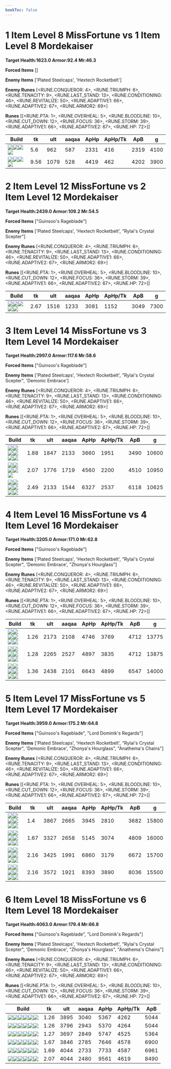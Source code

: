 ```yaml
---
bookToc: false
---
```


# 1 Item Level 8 MissFortune vs 1 Item Level 8 Mordekaiser

**Target Health:1623.0 Armor:92.4 Mr:46.3**


**Forced Items** []


**Enemy Items** ['Plated Steelcaps', 'Hextech Rocketbelt']


**Enemy Runes** [<RUNE.CONQUEROR: 4>, <RUNE.TRIUMPH: 6>, <RUNE.TENACITY: 9>, <RUNE.LAST_STAND: 13>, <RUNE.CONDITIONING: 46>, <RUNE.REVITALIZE: 50>, <RUNE.ADAPTIVE1: 66>, <RUNE.ADAPTIVE2: 67>, <RUNE.ARMOR2: 69>]


**Runes** [[<RUNE.PTA: 1>, <RUNE.OVERHEAL: 5>, <RUNE.BLOODLINE: 10>, <RUNE.CUT_DOWN: 12>, <RUNE.FOCUS: 36>, <RUNE.STORM: 39>, <RUNE.ADAPTIVE1: 66>, <RUNE.ADAPTIVE2: 67>, <RUNE.HP: 72>]]




Build | tk | ult | aaqaa |ApHp | ApHp/Tk | ApB | g
-|-|-|-|-|-|-|-
![](/item/6672.png)![](/item/1001.png)![](/item/1055.png)![](/item/1036.png)|5.6|962|587|2331|416|2319|4100
![](/item/3156.png)![](/item/1001.png)![](/item/1055.png)![](/item/1036.png)|9.56|1079|528|4419|462|4202|3900




























































# 2 Item Level 12 MissFortune vs 2 Item Level 12 Mordekaiser

**Target Health:2439.0 Armor:109.2 Mr:54.5**


**Forced Items** ["Guinsoo's Rageblade"]


**Enemy Items** ['Plated Steelcaps', 'Hextech Rocketbelt', "Rylai's Crystal Scepter"]


**Enemy Runes** [<RUNE.CONQUEROR: 4>, <RUNE.TRIUMPH: 6>, <RUNE.TENACITY: 9>, <RUNE.LAST_STAND: 13>, <RUNE.CONDITIONING: 46>, <RUNE.REVITALIZE: 50>, <RUNE.ADAPTIVE1: 66>, <RUNE.ADAPTIVE2: 67>, <RUNE.ARMOR2: 69>]


**Runes** [[<RUNE.PTA: 1>, <RUNE.OVERHEAL: 5>, <RUNE.BLOODLINE: 10>, <RUNE.CUT_DOWN: 12>, <RUNE.FOCUS: 36>, <RUNE.STORM: 39>, <RUNE.ADAPTIVE1: 66>, <RUNE.ADAPTIVE2: 67>, <RUNE.HP: 72>]]




Build | tk | ult | aaqaa |ApHp | ApHp/Tk | ApB | g
-|-|-|-|-|-|-|-
![](/item/6672.png)![](/item/3124.png)![](/item/1001.png)![](/item/1055.png)![](/item/1036.png)|2.67|1516|1233|3081|1152|3049|7300




























































# 3 Item Level 14 MissFortune vs 3 Item Level 14 Mordekaiser

**Target Health:2997.0 Armor:117.6 Mr:58.6**


**Forced Items** ["Guinsoo's Rageblade"]


**Enemy Items** ['Plated Steelcaps', 'Hextech Rocketbelt', "Rylai's Crystal Scepter", 'Demonic Embrace']


**Enemy Runes** [<RUNE.CONQUEROR: 4>, <RUNE.TRIUMPH: 6>, <RUNE.TENACITY: 9>, <RUNE.LAST_STAND: 13>, <RUNE.CONDITIONING: 46>, <RUNE.REVITALIZE: 50>, <RUNE.ADAPTIVE1: 66>, <RUNE.ADAPTIVE2: 67>, <RUNE.ARMOR2: 69>]


**Runes** [[<RUNE.PTA: 1>, <RUNE.OVERHEAL: 5>, <RUNE.BLOODLINE: 10>, <RUNE.CUT_DOWN: 12>, <RUNE.FOCUS: 36>, <RUNE.STORM: 39>, <RUNE.ADAPTIVE1: 66>, <RUNE.ADAPTIVE2: 67>, <RUNE.HP: 72>]]




Build | tk | ult | aaqaa |ApHp | ApHp/Tk | ApB | g
-|-|-|-|-|-|-|-
![](/item/6672.png)![](/item/3124.png)![](/item/3153.png)![](/item/1001.png)![](/item/1055.png)![](/item/1036.png)|1.88|1847|2133|3660|1951|3490|10600
![](/item/6672.png)![](/item/3124.png)![](/item/3091.png)![](/item/1055.png)![](/item/3006.png)|2.07|1776|1719|4560|2200|4510|10950
![](/item/6672.png)![](/item/3124.png)![](/item/3156.png)![](/item/1001.png)![](/item/1055.png)![](/item/1037.png)|2.49|2133|1544|6327|2537|6118|10625




























































# 4 Item Level 16 MissFortune vs 4 Item Level 16 Mordekaiser

**Target Health:3205.0 Armor:171.0 Mr:62.8**


**Forced Items** ["Guinsoo's Rageblade"]


**Enemy Items** ['Plated Steelcaps', 'Hextech Rocketbelt', "Rylai's Crystal Scepter", 'Demonic Embrace', "Zhonya's Hourglass"]


**Enemy Runes** [<RUNE.CONQUEROR: 4>, <RUNE.TRIUMPH: 6>, <RUNE.TENACITY: 9>, <RUNE.LAST_STAND: 13>, <RUNE.CONDITIONING: 46>, <RUNE.REVITALIZE: 50>, <RUNE.ADAPTIVE1: 66>, <RUNE.ADAPTIVE2: 67>, <RUNE.ARMOR2: 69>]


**Runes** [[<RUNE.PTA: 1>, <RUNE.OVERHEAL: 5>, <RUNE.BLOODLINE: 10>, <RUNE.CUT_DOWN: 12>, <RUNE.FOCUS: 36>, <RUNE.STORM: 39>, <RUNE.ADAPTIVE1: 66>, <RUNE.ADAPTIVE2: 67>, <RUNE.HP: 72>]]




Build | tk | ult | aaqaa |ApHp | ApHp/Tk | ApB | g
-|-|-|-|-|-|-|-
![](/item/6672.png)![](/item/3124.png)![](/item/3091.png)![](/item/3115.png)![](/item/1001.png)![](/item/1037.png)|1.26|2173|2108|4746|3769|4712|13775
![](/item/6672.png)![](/item/3124.png)![](/item/3153.png)![](/item/3091.png)![](/item/1001.png)![](/item/1037.png)|1.28|2265|2527|4897|3835|4712|13875
![](/item/6672.png)![](/item/3124.png)![](/item/3091.png)![](/item/6673.png)![](/item/1001.png)![](/item/1038.png)|1.36|2438|2101|6643|4899|6547|14000




























































# 5 Item Level 17 MissFortune vs 5 Item Level 17 Mordekaiser

**Target Health:3959.0 Armor:175.2 Mr:64.8**


**Forced Items** ["Guinsoo's Rageblade", "Lord Dominik's Regards"]


**Enemy Items** ['Plated Steelcaps', 'Hextech Rocketbelt', "Rylai's Crystal Scepter", 'Demonic Embrace', "Zhonya's Hourglass", "Anathema's Chains"]


**Enemy Runes** [<RUNE.CONQUEROR: 4>, <RUNE.TRIUMPH: 6>, <RUNE.TENACITY: 9>, <RUNE.LAST_STAND: 13>, <RUNE.CONDITIONING: 46>, <RUNE.REVITALIZE: 50>, <RUNE.ADAPTIVE1: 66>, <RUNE.ADAPTIVE2: 67>, <RUNE.ARMOR2: 69>]


**Runes** [[<RUNE.PTA: 1>, <RUNE.OVERHEAL: 5>, <RUNE.BLOODLINE: 10>, <RUNE.CUT_DOWN: 12>, <RUNE.FOCUS: 36>, <RUNE.STORM: 39>, <RUNE.ADAPTIVE1: 66>, <RUNE.ADAPTIVE2: 67>, <RUNE.HP: 72>]]




Build | tk | ult | aaqaa |ApHp | ApHp/Tk | ApB | g
-|-|-|-|-|-|-|-
![](/item/6672.png)![](/item/3124.png)![](/item/3153.png)![](/item/3036.png)![](/item/6676.png)![](/item/1001.png)|1.4|3867|2665|3945|2810|3682|15800
![](/item/6672.png)![](/item/3124.png)![](/item/3153.png)![](/item/3091.png)![](/item/3036.png)![](/item/1001.png)|1.67|3327|2658|5145|3074|4809|16000
![](/item/6672.png)![](/item/3124.png)![](/item/3091.png)![](/item/6673.png)![](/item/3036.png)![](/item/1001.png)|2.16|3425|1991|6860|3179|6672|15700
![](/item/6672.png)![](/item/3124.png)![](/item/3091.png)![](/item/3036.png)![](/item/3156.png)![](/item/1001.png)|2.16|3572|1921|8393|3890|8036|15500




























































# 6 Item Level 18 MissFortune vs 6 Item Level 18 Mordekaiser

**Target Health:4063.0 Armor:179.4 Mr:66.8**


**Forced Items** ["Guinsoo's Rageblade", "Lord Dominik's Regards"]


**Enemy Items** ['Plated Steelcaps', 'Hextech Rocketbelt', "Rylai's Crystal Scepter", 'Demonic Embrace', "Zhonya's Hourglass", "Anathema's Chains"]


**Enemy Runes** [<RUNE.CONQUEROR: 4>, <RUNE.TRIUMPH: 6>, <RUNE.TENACITY: 9>, <RUNE.LAST_STAND: 13>, <RUNE.CONDITIONING: 46>, <RUNE.REVITALIZE: 50>, <RUNE.ADAPTIVE1: 66>, <RUNE.ADAPTIVE2: 67>, <RUNE.ARMOR2: 69>]


**Runes** [[<RUNE.PTA: 1>, <RUNE.OVERHEAL: 5>, <RUNE.BLOODLINE: 10>, <RUNE.CUT_DOWN: 12>, <RUNE.FOCUS: 36>, <RUNE.STORM: 39>, <RUNE.ADAPTIVE1: 66>, <RUNE.ADAPTIVE2: 67>, <RUNE.HP: 72>]]




Build | tk | ult | aaqaa |ApHp | ApHp/Tk | ApB
-|-|-|-|-|-|-
![](/item/6672.png)![](/item/3124.png)![](/item/3153.png)![](/item/3091.png)![](/item/3036.png)![](/item/3094.png)|1.26|3895|3040|5367|4262|5044
![](/item/6672.png)![](/item/3124.png)![](/item/3153.png)![](/item/3091.png)![](/item/3036.png)![](/item/3046.png)|1.26|3796|2943|5370|4264|5044
![](/item/6672.png)![](/item/3124.png)![](/item/3153.png)![](/item/3085.png)![](/item/3036.png)![](/item/6673.png)|1.27|3697|2849|5747|4525|5364
![](/item/6672.png)![](/item/3124.png)![](/item/3153.png)![](/item/3085.png)![](/item/3036.png)![](/item/3156.png)|1.67|3846|2785|7646|4578|6900
![](/item/6672.png)![](/item/3124.png)![](/item/3153.png)![](/item/3046.png)![](/item/3036.png)![](/item/3156.png)|1.69|4044|2733|7733|4587|6961
![](/item/3156.png)![](/item/3046.png)![](/item/3124.png)![](/item/3036.png)![](/item/3091.png)![](/item/3153.png)|2.07|4044|2480|9561|4619|8490




























































